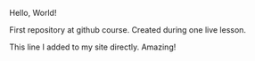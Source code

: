 Hello, World!

First repository at github course. Created during one live lesson.

This line I added to my site directly. Amazing!
